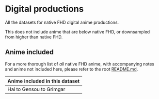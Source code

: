 # Digital productions

All the datasets for native FHD digital anime productions.

This does not include anime that are below native FHD,
or downsampled from higher than native FHD.

## Anime included

For a more thorough list of _all_ native FHD anime,
with accompanying notes and anime not included here,
please refer to the root [README.md].

| Anime included in this dataset |
| ------------------------------ |
| Hai to Gensou to Grimgar       |

[README.md]: ../README.md
